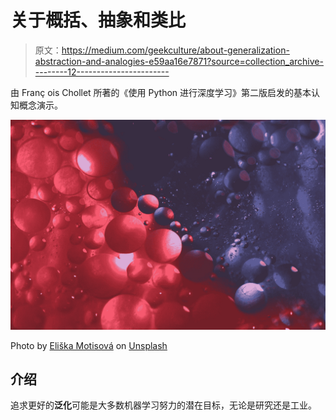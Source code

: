 # 关于概括、抽象和类比

> 原文：<https://medium.com/geekculture/about-generalization-abstraction-and-analogies-e59aa16e7871?source=collection_archive---------12----------------------->

由 Franç ois Chollet 所著的《使用 Python 进行深度学习》第二版启发的基本认知概念演示。

![](img/ce548bcaf06640d01ef88c7428f09b29.png)

Photo by [Eliška Motisová](https://unsplash.com/@eli_from_prague?utm_source=medium&utm_medium=referral) on [Unsplash](https://unsplash.com?utm_source=medium&utm_medium=referral)

## 介绍

追求更好的**泛化**可能是大多数机器学习努力的潜在目标，无论是研究还是工业。